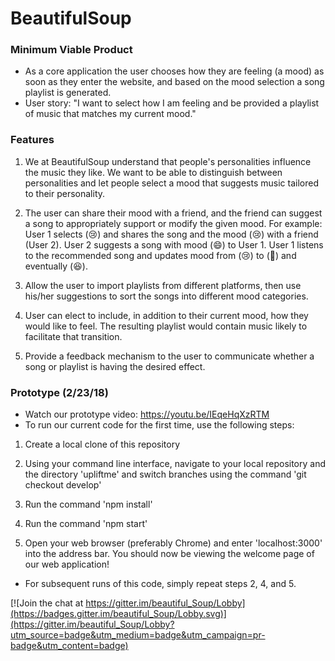 # BeautifulSoup

### Minimum Viable Product
- As a core application the user chooses how they are feeling (a mood) as soon as they enter the website, and based on the mood selection a song playlist is generated.
- User story: "I want to select how I am feeling and be provided a playlist of music that matches my current mood."

### Features
1. We at BeautifulSoup understand that people's personalities influence the music they like. We want to be able to distinguish between personalities and let people select a mood that suggests music tailored to their personality.

2. The user can share their mood with a friend, and the friend can suggest a song to appropriately support or modify the given mood.
For example: User 1 selects (😢) and shares the song and the mood (😢) with a friend (User 2). User 2 suggests a song with mood (😄) to User 1. User 1 listens to the recommended song and updates mood from (😢) to (🤔) and eventually (😆).

3. Allow the user to import playlists from different platforms, then use his/her suggestions to sort the songs into different mood categories.

4. User can elect to include, in addition to their current mood, how they would like to feel. The resulting playlist would contain music likely to facilitate that transition.

5. Provide a feedback mechanism to the user to communicate whether a song or playlist is having the desired effect.

### Prototype (2/23/18)
- Watch our prototype video: https://youtu.be/IEqeHqXzRTM
- To run our current code for the first time, use the following steps:

1. Create a local clone of this repository

2. Using your command line interface, navigate to your local repository and the directory 'upliftme' and switch branches using the command 'git checkout develop'

3. Run the command 'npm install'

4. Run the command 'npm start'

5. Open your web browser (preferably Chrome) and enter 'localhost:3000' into the address bar. You should now be viewing the welcome page of our web application!

- For subsequent runs of this code, simply repeat steps 2, 4, and 5.



[![Join the chat at https://gitter.im/beautiful_Soup/Lobby](https://badges.gitter.im/beautiful_Soup/Lobby.svg)](https://gitter.im/beautiful_Soup/Lobby?utm_source=badge&utm_medium=badge&utm_campaign=pr-badge&utm_content=badge)
